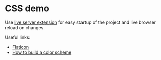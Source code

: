 # CSS demo

Use [live server extension][1] for easy startup of the project and live browser reload on changes.

Useful links:

- [Flaticon][flaticon]
- [How to build a color scheme][color-scheme]

[1]: https://marketplace.visualstudio.com/items?itemName=ritwickdey.LiveServer "URL to visualstudio marketplace"

[flaticon]: https://www.flaticon.com/ "Vector icons and stickers"
[color-scheme]: https://web.dev/building-a-color-scheme/ "Color scheme tutorial from web.dev"
